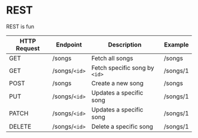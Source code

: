 # REST

REST is fun


|HTTP Request   |Endpoint   |Description  |Example|
|---|---|---|---|
|GET   |/songs   |Fetch all songs   |/songs|
|GET   |/songs/`<id>`   |Fetch specific song by `<id>`|/songs/1|
|POST   |/songs   |Create a new song   |/songs|
|PUT   |/songs/`<id>`   |Updates a specific song  |/songs/1|
|PATCH |/songs/`<id>`   |Updates a specific song  |/songs/1|
|DELETE   |/songs/`<id>`   |Delete a specific song  |/songs/1|